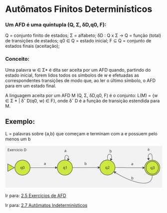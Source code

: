 # Autômatos Finitos Determinísticos

### Um AFD é uma quíntupla (Q, Σ, δD,q0, F): 

Q = conjunto finito de estados;
Σ = alfabeto;
δD : Q x Σ → Q = função (total) de transições de estados;
q0 ∈ Q = estado inicial;
F ⊆ Q = conjunto de estados finais (aceitação);

### Conceito:

Uma palavra w ∈ Σ* é dita ser aceita por um AFD quando, partindo do estado inicial, forem lidos todos os símbolos de w e efetuadas as correspondentes transições de modo que, ao ler o último símbolo, o AFD para em um estado final.

A linguagem aceita por um AFD M (Q, Σ, δD,q0, F) é o conjunto:  L(M) = {w ∈ Σ * | δˆ D(q0, w) ∈ F}, onde δˆ D é a função de transição estendida para M.

## Exemplo:

L = palavras sobre {a,b} que começam e terminam com a e possuem pelo menos um b

![](./images/exemplo-AFD.JPG)


Ir para: [2.5 Exercícios de AFD](05-exercicios-afd.md)

Ir para: [2.7 Autômatos Indeterminísticos](07-automatos-inderministicos-afnd.md)